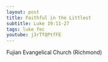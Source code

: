 ```yaml
---
layout: post
title: Faithful in the Littlest
subtitle: Luke 19:11-27
tags: luke fec
youtube: j3rTfQPtfFE
---
```

Fujian Evangelical Church (Richmond)
